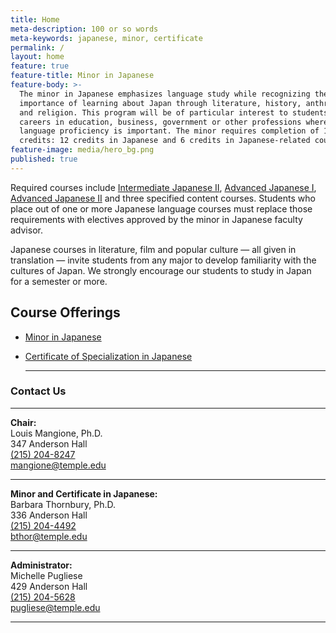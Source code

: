 ```yaml
---
title: Home
meta-description: 100 or so words
meta-keywords: japanese, minor, certificate
permalink: /
layout: home
feature: true
feature-title: Minor in Japanese
feature-body: >-
  The minor in Japanese emphasizes language study while recognizing the
  importance of learning about Japan through literature, history, anthropology
  and religion. This program will be of particular interest to students who seek
  careers in education, business, government or other professions where Japanese
  language proficiency is important. The minor requires completion of 18
  credits: 12 credits in Japanese and 6 credits in Japanese-related courses.
feature-image: media/hero_bg.png
published: true
---
```


Required courses include [Intermediate Japanese II](http://bulletin.temple.edu/search/?search=JPNS+2002), [Advanced Japanese I](http://bulletin.temple.edu/search/?search=JPNS+3001), [Advanced Japanese II](http://bulletin.temple.edu/search/?search=JPNS+3002) and three specified content courses. Students who place out of one or more Japanese language courses must replace those requirements with electives approved by the minor in Japanese faculty advisor.

Japanese courses in literature, film and popular culture — all given in translation — invite students from any major to develop familiarity with the cultures of Japan. We strongly encourage our students to study in Japan for a semester or more.

## Course Offerings

- [Minor in Japanese](http://bulletin.temple.edu/undergraduate/liberal-arts/japanese/minor-japanese/)
- [Certificate of Specialization in Japanese](http://bulletin.temple.edu/undergraduate/liberal-arts/japanese/certificate-specialization-japanese/)<br/>

  <hr>

### Contact Us

  <hr>

  **Chair:** <br/>
  Louis Mangione, Ph.D.<br/>
  347 Anderson Hall<br/>
  [(215) 204-8247](tel:2152048247)<br/>
  [mangione@temple.edu](mailto:mangione@temple.edu)<br/>

  <hr>

  **Minor and Certificate in Japanese:** <br/>
  Barbara Thornbury, Ph.D.<br/>
  336 Anderson Hall <br/>
  [(215) 204-4492](tel:2152044492)<br/>
  [bthor@temple.edu](mailto:bthor@temple.edu) <br/>

  <hr>
  
  **Administrator:** <br/>
  Michelle Pugliese <br/>
  429 Anderson Hall <br/>
  [(215) 204-5628](tel:2152045628) <br/>
  [pugliese@temple.edu](mailto:pugliese@temple.edu) <br/>
  
   <hr>
   
